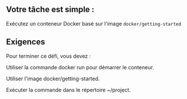 Votre tâche est simple :
------------------------

Exécutez un conteneur Docker basé sur l'image ```docker/getting-started```

Exigences
----------

Pour terminer ce défi, vous devez :

Utiliser la commande docker run pour démarrer le conteneur.

Utiliser l'image docker/getting-started.

Exécuter la commande dans le répertoire ~/project.
